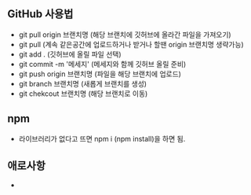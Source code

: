 ## GitHub 사용법

- git pull origin 브랜치명 (해당 브랜치에 깃허브에 올라간 파일을 가져오기)
- git pull (계속 같은공간에 업로드하거나 받거나 할땐 origin 브랜치명 생략가능)
- git add . (깃허브에 올릴 파일 선택)
- git commit -m '메세지' (메세지와 함께 깃허브 올릴 준비)
- git push origin 브랜치명 (파일을 해당 브랜치에 업로드)
- git branch 브랜치명 (새롭게 브랜치를 생성)
- git chekcout 브랜치명 (해당 브랜치로 이동)

## npm
- 라이브러리가 없다고 뜨면 npm i (npm install)을 하면 됨.

## 애로사항

-
